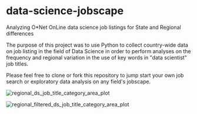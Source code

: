 # data-science-jobscape
Analyzing O*Net OnLine data science job listings for State and Regional differences

The purpose of this project was to use Python to collect country-wide data on job listing in the field of Data Science in order to perform analyses on the frequency and regional variation in the use of key words in "data scientist" job titles.

Please feel free to clone or fork this repository to jump start your own job search or exploratory data analysis on any field's jobscape.

![regional_ds_job_title_category_area_plot](https://github.com/ethanwright96/data-science-jobscape/assets/124592942/7f68f85a-e443-4284-bb92-4a1dfba6ff49)

![regional_filtered_ds_job_title_category_area_plot](https://github.com/ethanwright96/data-science-jobscape/assets/124592942/46e1a1fd-d5bb-467f-aedc-d5ec327be592)
